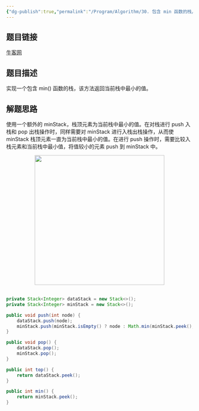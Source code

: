 ```yaml
---
{"dg-publish":true,"permalink":"/Program/Algorithm/30. 包含 min 函数的栈/","noteIcon":""}
---
```


## 题目链接

[牛客网](https://www.nowcoder.com/practice/4c776177d2c04c2494f2555c9fcc1e49?tpId=13&tqId=11173&tPage=1&rp=1&ru=/ta/coding-interviews&qru=/ta/coding-interviews/question-ranking&from=cyc_github)

## 题目描述

实现一个包含 min() 函数的栈，该方法返回当前栈中最小的值。

## 解题思路

使用一个额外的 minStack，栈顶元素为当前栈中最小的值。在对栈进行 push 入栈和 pop 出栈操作时，同样需要对 minStack 进行入栈出栈操作，从而使 minStack 栈顶元素一直为当前栈中最小的值。在进行 push 操作时，需要比较入栈元素和当前栈中最小值，将值较小的元素 push 到 minStack 中。

<div align="center"> <img src="https://cs-notes-1256109796.cos.ap-guangzhou.myqcloud.com/image-20201104013936126.png" width="350px"> </div><br>

```java
private Stack<Integer> dataStack = new Stack<>();
private Stack<Integer> minStack = new Stack<>();

public void push(int node) {
    dataStack.push(node);
    minStack.push(minStack.isEmpty() ? node : Math.min(minStack.peek(), node));
}

public void pop() {
    dataStack.pop();
    minStack.pop();
}

public int top() {
    return dataStack.peek();
}

public int min() {
    return minStack.peek();
}
```
